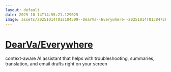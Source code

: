 ```yaml
---
layout: default
date: 2025-10-14T14:55:21.129025
image: assets/20251014T012104509--DearVa--Everywhere--20251014T013847269--cropped.png
---
```


# [DearVa/Everywhere](https://github.com/DearVa/Everywhere)

context-aware AI assistant that helps with troubleshooting, summaries, translation, and email drafts right on your screen

